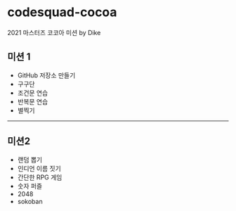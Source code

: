 # codesquad-cocoa
2021 마스터즈 코코아 미션 by Dike
## 미션 1
- GitHub 저장소 만들기
- 구구단
- 조건문 연습
- 반복문 연습
- 별찍기
---
## 미션2
- 랜덤 뽑기
- 인디언 이름 짓기
- 간단한 RPG 게임
- 숫자 퍼즐
- 2048
- sokoban
